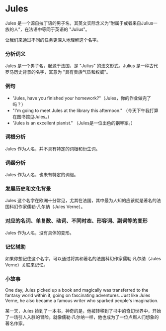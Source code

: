 # Jules

Jules 是一个源自拉丁语的男子名，其英文实际含义为“附属于或者来自Julius一族的人”，在法语中等同于英语的 "Julius"。

  

让我们来通过不同的任务更深入地理解这个名字。

  

### 分析词义

  

Jules 是一个男子名，起源于法国，是 "Julius" 的法文形式。Julius 是一种古代罗马历史背景的名字，寓意为 "具有贵族气质和权威"。

  

### 例句

  

*   "Jules, have you finished your homework?"（Jules，你的作业做完了吗？）
*   "I'm going to meet Jules at the library this afternoon." （今天下午我打算在图书馆见Jules。）
*   "Jules is an excellent pianist." （Jules是一位出色的钢琴家。）

  

### 词根分析

  

Jules 作为人名，并不具有特定的词根和衍生词。

  

### 词缀分析

  

Jules 作为人名，也未有特定的词缀。

  

### 发展历史和文化背景

  

Jules 这个名字在欧洲十分常见，尤其在法国，其中最为人知的应该就是著名的法国科幻作家儒勒·凡尔纳（Jules Verne）。

  

### 对应的名词、单复数、动词、不同时态、形容词、副词等的变形

  

Jules 作为人名，没有具体的变形。

  

### 记忆辅助

  

如果你想记住这个名字，可以通过将其和著名的法国科幻作家儒勒·凡尔纳（Jules Verne）关联来记忆。

  

### 小故事

  

One day, Jules picked up a book and magically was transferred to the fantasy world within it, going on fascinating adventures. Just like Jules Verne, he also became a famous writer who sparked people's imagination.

  

某一天，Jules 捡到了一本书，神奇的是，他被转移到了书中的奇幻世界中，开始了一场引人入胜的冒险。就像儒勒·凡尔纳一样，他也成为了一位点燃人们想象的著名作家。
